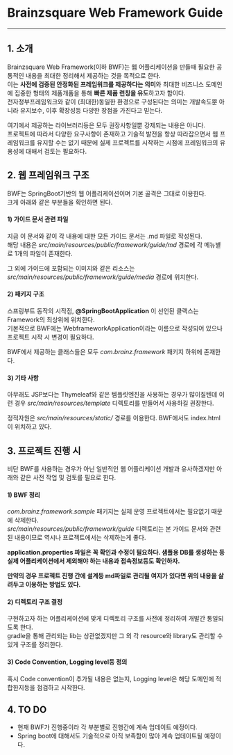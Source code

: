 # Brainzsquare Web Framework Guide
---

## 1. 소개

Brainzsquare Web Framework(이하 BWF)는 웹 어플리케이션을 만들때 필요한 공통적인 내용을 최대한 정리해서 제공하는 것을 목적으로 한다.  
이는 **사전에 검증된 안정화된 프레임워크를 제공하다는 의미**와 최대한 비즈니스 도메인에 집중한 형태의 제품개품을 통해 **빠른 제품 런칭을 유도**하고자 함이다.  
전자정부프레임워크와 같이 (최대한)동일한 환경으로 구성된다는 의미는 개발속도뿐 아니라 유지보수, 이후 확장성등 다양한 장점을 가진다고 믿는다.  
  
여기에서 제공하는 라이브러리등은 모두 권장사항일뿐 강제되는 내용은 아니다.  
프로젝트에 따라서 다양한 요구사항이 존재하고 기술적 발전을 항상 따라잡으면서 웹 프레임워크를 유지할 수는 없기 때문에 실제 프로젝트를 시작하는 시점에 프레임워크의 유용성에 대해서 검토는 필요하다.
 
## 2. 웹 프레임워크 구조

BWF는 SpringBoot기반의 웹 어플리케이션이며 기본 골격은 그대로 이용한다.  
크게 아래와 같은 부분들을 확인하면 된다.

#### 1) 가이드 문서 관련 파일

지금 이 문서와 같이 각 내용에 대한 모든 가이드 문서는 .md 파일로 작성된다.  
해당 내용은 _src/main/resources/public/framework/guide/md_ 경로에 각 메뉴별로 1개의 파일이 존재한다.  
  
그 외에 가이드에 포함되는 이미지와 같은 리소스는 _src/main/resources/public/framework/guide/media_ 경로에 위치한다.

#### 2) 패키지 구조

스프링부트 동작의 시작점, **@SpringBootApplication** 이 선언된 클랙스는 Framework의 최상위에 위치한다.  
기본적으로 BWF에는 WebframeworkApplication이라는 이름으로 작성되어 있으나 프로젝트 시작 시 변경이 필요하다.   
  
BWF에서 제공하는 클래스들은 모두 _com.brainz.framework_ 패키지 하위에 존재한다.

#### 3) 기타 사항

아무래도 JSP보다는 Thymeleaf와 같은 템플릿엔진을 사용하는 경우가 많이질텐데 이런 경우 _src/main/resources/template_ 디렉토리를 만들어서 사용하길 권장한다.
  
정적자원은 _src/main/resources/static/_ 경로를 이용한다. BWF에서도 index.html이 위치하고 있다.

## 3. 프로젝트 진행 시

비단 BWF를 사용하는 경우가 아닌 일반적인 웹 어플리케이션 개발과 유사하겠지만 아래와 같은 사전 작업 및 검토를 필요로 한다.

#### 1) BWF 정리 
_com.brainz.framework.sample_ 패키지는 실제 운영 프로젝트에서는 필요없기 때문에 삭제한다.  
_src/main/resources/public/framework/guide_ 디렉토리는 본 가이드 문서와 관련된 내용이므로 역시나 프로젝트에서는 삭제하는게 좋다.  

**application.properties 파일은 꼭 확인과 수정이 필요하다. 샘플용 DB를 생성하는 등 실제 어플리케이션에서 제외해야 하는 내용과 접속정보등도 확인하자.**

**만약의 경우 프로젝트 진행 간에 설계등 md파일로 관리될 여지가 있다면 위의 내용을 살려두고 이용하는 방법도 있다.**

#### 2) 디렉토리 구조 결정

구현하고자 하는 어플리케이션에 맞게 디렉토리 구조를 사전에 정리하여 개발간 통일되도록 한다.  
gradle을 통해 관리되는 lib는 상관없겠지만 그 외 각 resource와 library도 관리할 수 있게 구조를 정리한다.  

#### 3) Code Convention, Logging level등 정의

혹시 Code convention이 추가될 내용은 없는지, Logging level은 해당 도메인에 적합한지등을 점검하고 시작한다.  

## 4. TO DO

- 현재 BWF가 진행중이라 각 부분별로 진행간에 계속 업데이트 예정이다.
- Spring boot에 대해서도 기술적으로 아직 보족함이 많아 계속 업데이트될 예정이다.